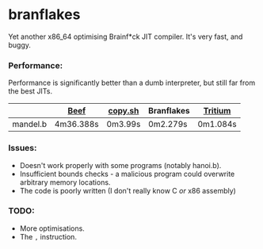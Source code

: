 # branflakes
Yet another x86_64 optimising Brainf*ck JIT compiler. It's very fast, and buggy.

### Performance:
Performance is significantly better than a dumb interpreter, but still far from the best JITs.

|          | [Beef](http://kiyuko.org/software/beef) | [copy.sh](https://copy.sh/brainfuck/) | Branflakes | [Tritium](https://github.com/rdebath/Brainfuck) |
|----------|-----------------------------------------|---------------------------------------|------------|-------------------------------------------------|
| mandel.b | 4m36.388s                               | 0m3.99s                               | 0m2.279s   | 0m1.084s                                        |

### Issues:
- Doesn't work properly with some programs (notably hanoi.b).
- Insufficient bounds checks - a malicious program could overwrite arbitrary memory locations.
- The code is poorly written (I don't really know C *or* x86 assembly)

### TODO:
-  More optimisations.
-  The `,` instruction.
